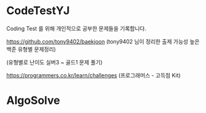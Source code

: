 # CodeTestYJ

Coding Test 를 위해 개인적으로 공부한 문제들을 기록합니다.

https://github.com/tony9402/baekjoon
(tony9402 님이 정리한 출제 가능성 높은 백준 유형별 문제정리)

(유형별로 난이도 실버3 ~ 골드1 문제 풀기)

https://programmers.co.kr/learn/challenges
(프로그래머스 - 고득점 Kit)
# AlgoSolve
